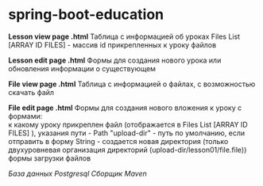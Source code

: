 # spring-boot-education

**Lesson view page .html**
Таблица с информацией об уроках
Files List [ARRAY ID FILES] - массив id прикрепленных к уроку файлов

**Lesson edit page .html**
Формы для создания нового урока или обновления информации о существующем

**File view page .html**
Таблица с информацией о файлах, с возможностью скачать файл

**File edit page .html**
Формы для создания нового вложения к уроку
с формами:  
к какому уроку прикреплен файл (отображается в Files List [ARRAY ID FILES]  ), 
 указания пути  - Path  "upload-dir" - путь по умолчанию, если отправить в форму String - создается новая директория (только двухуровневая организация директорий (upload-dir/lesson01/file.file)) 
 формы загрузки файлов

_База данных Postgresql
Сборщик Maven_
